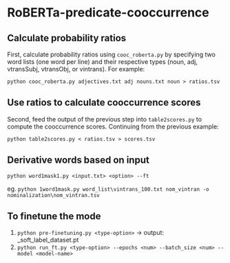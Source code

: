 # RoBERTa-predicate-cooccurrence
## Calculate probability ratios
First, calculate probability ratios using `cooc_roberta.py` by specifying two word lists (one word per line) and their respective types (noun, adj, vtransSubj, vtransObj, or vintrans). For example:

```python cooc_roberta.py adjectives.txt adj nouns.txt noun > ratios.tsv```

## Use ratios to calculate cooccurrence scores
Second, feed the output of the previous step into `table2scores.py` to compute the cooccurrence scores. Continuing from the previous example:

```python table2scores.py < ratios.tsv > scores.tsv```

## Derivative words based on input
```python word1mask1.py <input.txt> <option> --ft ```

eg. ```python 1word1mask.py word_list\vintrans_100.txt nom_vintran -o nominalization\nom_vintran.tsv```

## To finetune the mode
1. ```python pre-finetuning.py <type-option>```
    -> output: <type-option>_soft_label_dataset.pt
2. ```python run_ft.py <type-option> --epochs <num> --batch_size <num> --model <model-name> ```     

